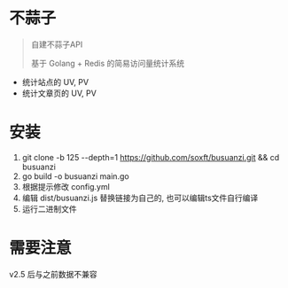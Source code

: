 # 不蒜子

> 自建不蒜子API
> 
> 基于 Golang + Redis 的简易访问量统计系统

  - 统计站点的 UV, PV
  - 统计文章页的 UV, PV

# 安装

1. git clone -b 125 --depth=1 https://github.com/soxft/busuanzi.git && cd busuanzi
2. go build -o busuanzi main.go
3. 根据提示修改 config.yml
4. 编辑 dist/busuanzi.js 替换链接为自己的, 也可以编辑ts文件自行编译
5. 运行二进制文件

# 需要注意

v2.5 后与之前数据不兼容
